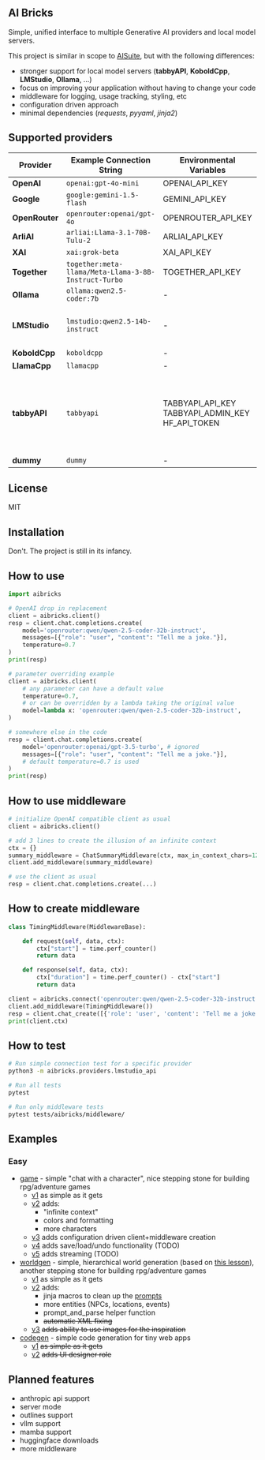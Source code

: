 ## AI Bricks

Simple, unified interface to multiple Generative AI providers and local model servers.

This project is similar in scope to [AISuite](https://github.com/andrewyng/aisuite),
but with the following differences:
- stronger support for local model servers (**tabbyAPI**, **KoboldCpp**, **LMStudio**, **Ollama**, ...)
- focus on improving your application without having to change your code
- middleware for logging, usage tracking, styling, etc
- configuration driven approach
- minimal dependencies (*requests*, *pyyaml*, *jinja2*)


## Supported providers

| Provider       | Example Connection String     | Environmental Variables  | Notes |
|----------------|-------------------------------|--------------------------|-------|
| **OpenAI**     | `openai:gpt-4o-mini`          | OPENAI_API_KEY           |       |
| **Google**     | `google:gemini-1.5-flash`     | GEMINI_API_KEY           |       |
| **OpenRouter** | `openrouter:openai/gpt-4o`    | OPENROUTER_API_KEY       |       |
| **ArliAI**     | `arliai:Llama-3.1-70B-Tulu-2` | ARLIAI_API_KEY           |       |
| **XAI**        | `xai:grok-beta`               | XAI_API_KEY              |       |
| **Together**   | `together:meta-llama/Meta-Llama-3-8B-Instruct-Turbo` | TOGETHER_API_KEY |  |
| **Ollama**     | `ollama:qwen2.5-coder:7b`     | -                        | GGUF  |
| **LMStudio**   | `lmstudio:qwen2.5-14b-instruct` | -                      | GGUF<br>dynamic model loading |
| **KoboldCpp**  | `koboldcpp`                   | -                        | GGUF  |
| **LlamaCpp**   | `llamacpp`                    | -                        | GGUF  |
| **tabbyAPI**   | `tabbyapi`                    | TABBYAPI_API_KEY<br>TABBYAPI_ADMIN_KEY<br>HF_API_TOKEN | EXL2, GPTQ<br>dynamic model downloads<br>dynamic model loading |
| **dummy**      | `dummy`                       | -                        |       |

## License

MIT


## Installation

Don't. The project is still in its infancy.

## How to use


```python
import aibricks

# OpenAI drop in replacement
client = aibricks.client()
resp = client.chat.completions.create(
    model='openrouter:qwen/qwen-2.5-coder-32b-instruct',
    messages=[{"role": "user", "content": "Tell me a joke."}],
    temperature=0.7
)
print(resp)
```


```python
# parameter overriding example
client = aibricks.client(
    # any parameter can have a default value
    temperature=0.7,
    # or can be overridden by a lambda taking the original value
    model=lambda x: 'openrouter:qwen/qwen-2.5-coder-32b-instruct',
)

# somewhere else in the code
resp = client.chat.completions.create(
    model='openrouter:openai/gpt-3.5-turbo', # ignored
    messages=[{"role": "user", "content": "Tell me a joke."}],
    # default temperature=0.7 is used
)
print(resp)
```

## How to use middleware

```python
# initialize OpenAI compatible client as usual
client = aibricks.client()

# add 3 lines to create the illusion of an infinite context
ctx = {}
summary_middleware = ChatSummaryMiddleware(ctx, max_in_context_chars=12000)
client.add_middleware(summary_middleware)

# use the client as usual
resp = client.chat.completions.create(...)
```

## How to create middleware

```python
class TimingMiddleware(MiddlewareBase):

    def request(self, data, ctx):
        ctx["start"] = time.perf_counter()
        return data

    def response(self, data, ctx):
        ctx["duration"] = time.perf_counter() - ctx["start"]
        return data

client = aibricks.connect('openrouter:qwen/qwen-2.5-coder-32b-instruct')
client.add_middleware(TimingMiddleware())
resp = client.chat_create([{'role': 'user', 'content': 'Tell me a joke.'}])
print(client.ctx)
```

## How to test

```sh
# Run simple connection test for a specific provider
python3 -m aibricks.providers.lmstudio_api

# Run all tests
pytest

# Run only middleware tests
pytest tests/aibricks/middleware/
```

## Examples

### Easy

- [game](examples/easy/game/) - simple "chat with a character", nice stepping stone for building rpg/adventure games
  - [v1](examples/easy/game/v1.py) as simple as it gets
  - [v2](examples/easy/game/v2.py) adds:
    - "infinite context"
    - colors and formatting
    - more characters
  - [v3](examples/easy/game/v3.py) adds configuration driven client+middleware creation
  - [v4](#TODO) adds save/load/undo functionality (TODO)
  - [v5](#TODO) adds streaming (TODO)
- [worldgen](examples/easy/worldgen/) - simple, hierarchical world generation (based on [this lesson](https://learn.deeplearning.ai/courses/building-an-ai-powered-game/lesson/2/hierarchical-content-generation)), another stepping stone for building rpg/adventure games
  - [v1](examples/easy/worldgen/v1.py) as simple as it gets 
  - [v2](examples/easy/worldgen/v2.py) adds: 
    - jinja macros to clean up the [prompts](examples/easy/worldgen/worldgen-v2.yaml)
    - more entities (NPCs, locations, events)
    - prompt_and_parse helper function
    - ~~automatic XML fixing~~
  - [v3](#TODO) ~~adds ability to use images for the inspiration~~
- [codegen](examples/easy/codegen/) - simple code generation for tiny web apps
  - [v1](#TODO) ~~as simple as it gets~~
  - [v2](#TODO) ~~adds UI designer role~~

## Planned features

- anthropic api support
- server mode
- outlines support
- vllm support
- mamba support
- huggingface downloads
- more middleware

